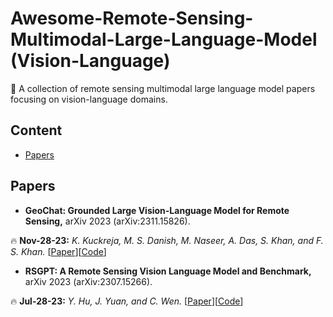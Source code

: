 # Awesome-Remote-Sensing-Multimodal-Large-Language-Model (Vision-Language)

📢 A collection of remote sensing multimodal large language model papers focusing on vision-language domains.



## Content
- [Papers](#papers)



## Papers
- **GeoChat: Grounded Large Vision-Language Model for Remote Sensing,** arXiv 2023 (arXiv:2311.15826).

🔥 **Nov-28-23:** *K. Kuckreja, M. S. Danish, M. Naseer, A. Das, S. Khan, and F. S. Khan.* [[Paper](http://arxiv.org/abs/2311.15826)][[Code](https://github.com/mbzuai-oryx/geochat)]

- **RSGPT: A Remote Sensing Vision Language Model and Benchmark,** arXiv 2023 (arXiv:2307.15266).

🔥 **Jul-28-23:** *Y. Hu, J. Yuan, and C. Wen.* [[Paper](https://arxiv.org/abs/2307.15266)][[Code](https://github.com/Lavender105/RSGPT)]



